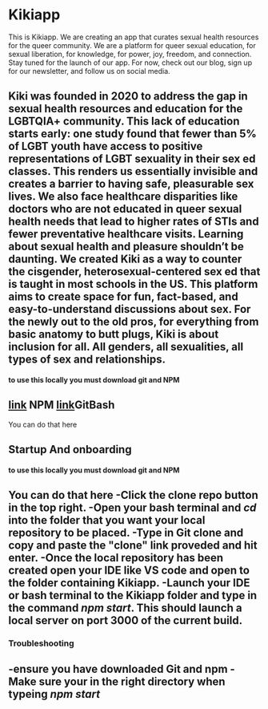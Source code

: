 # Kikiapp
This is Kikiapp. We are creating an app that curates sexual health resources for the queer community. We are a platform for queer sexual education, for sexual liberation, for knowledge, for power, joy, freedom, and connection. Stay tuned for the launch of our app. For now, check out our blog, sign up for our newsletter, and follow us on social media.

Kiki was founded in 2020 to address the gap in sexual health resources and education for the LGBTQIA+ community. This lack of education starts early: one study found that fewer than 5% of LGBT youth have access to positive representations of LGBT sexuality in their sex ed classes. This renders us essentially invisible and creates a barrier to having safe, pleasurable sex lives. We also face healthcare disparities like doctors who are not educated in queer sexual health needs that lead to higher rates of STIs and fewer preventative healthcare visits. Learning about sexual health and pleasure shouldn’t be daunting. We created Kiki as a way to counter the cisgender, heterosexual-centered sex ed that is taught in most schools in the US. This platform aims to create space for fun, fact-based, and easy-to-understand discussions about sex. For the newly out to the old pros, for everything from basic anatomy to butt plugs, Kiki is about inclusion for all. All genders, all sexualities, all types of sex and relationships.
----
#### to use this locally you must download git and NPM 
[link](https://www.npmjs.com/get-npm) NPM
[link](https://git-scm.com/downloads)GitBash
----
You can do that here
## Startup And onboarding
#### to use this locally you must download git and NPM 
You can do that here
-Click the clone repo button in the top right.
-Open your bash terminal and *cd* into the folder that you want your local repository to be placed.
-Type in Git clone and copy and paste the "clone" link proveded and hit enter.
-Once the local repository has been created open your IDE like VS code and open to the folder containing Kikiapp.
-Launch your IDE or bash terminal to the Kikiapp folder and type in the command *npm start*. This should launch a local server on port 3000 of the current build. 
----
### Troubleshooting
-ensure you have downloaded Git and npm 
-Make sure your in the right directory when typeing *npm start*
-
